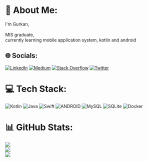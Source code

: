 # 💫 About Me:
I'm Gurkan,<br><br>MIS graduate,<br>currently learning mobile application system, kotlin and android


## 🌐 Socials:
[![LinkedIn](https://img.shields.io/badge/LinkedIn-%230077B5.svg?logo=linkedin&logoColor=white)](https://linkedin.com/in/gurkanmutlu) [![Medium](https://img.shields.io/badge/Medium-12100E?logo=medium&logoColor=white)](https://medium.com/@grkanmutlu) [![Stack Overflow](https://img.shields.io/badge/-Stackoverflow-FE7A16?logo=stack-overflow&logoColor=white)](https://stackoverflow.com/users/gürkan-mutlu) [![Twitter](https://img.shields.io/badge/Twitter-%231DA1F2.svg?logo=Twitter&logoColor=white)](https://twitter.com/gurkanmutIu) 

# 💻 Tech Stack:
![Kotlin](https://img.shields.io/badge/kotlin-%230095D5.svg?style=flat&logo=kotlin&logoColor=white) ![Java](https://img.shields.io/badge/java-%23ED8B00.svg?style=flat&logo=java&logoColor=white) ![Swift](https://img.shields.io/badge/swift-F54A2A?style=flat&logo=swift&logoColor=white) ![ANDROID](https://img.shields.io/badge/android-%2320232a.svg?style=flat&logo=android&logoColor=%a4c639) ![MySQL](https://img.shields.io/badge/mysql-%2300f.svg?style=flat&logo=mysql&logoColor=white) ![SQLite](https://img.shields.io/badge/sqlite-%2307405e.svg?style=flat&logo=sqlite&logoColor=white) ![Docker](https://img.shields.io/badge/docker-%230db7ed.svg?style=flat&logo=docker&logoColor=white)
# 📊 GitHub Stats:
![](https://github-readme-stats.vercel.app/api?username=devgrm&theme=dark&hide_border=false&include_all_commits=false&count_private=false)<br/>
![](https://github-readme-streak-stats.herokuapp.com/?user=devgrm&theme=dark&hide_border=false)<br/>
![](https://github-readme-stats.vercel.app/api/top-langs/?username=devgrm&theme=dark&hide_border=false&include_all_commits=false&count_private=false&layout=compact)


